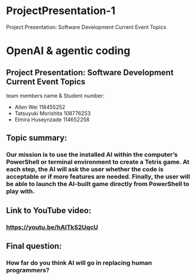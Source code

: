 # ProjectPresentation-1
Project Presentation: Software Development Current Event Topics

# OpenAI & agentic coding 
## Project Presentation: Software Development Current Event Topics

 team members name & Student number:

 - Allen Wei              118455252
 - Tatsuyuki Morishita    108776253
 - Elmira Huseynzade   	  114652258  

## Topic summary:

### Our mission is to use the installed AI within the computer’s PowerShell or terminal environment to create a Tetris game. At each step, the AI will ask the user whether the code is acceptable or if more features are needed. Finally, the user will be able to launch the AI-built game directly from PowerShell to play with. 

## Link to YouTube video: 

### https://youtu.be/hAITkS2UqcU

## Final question:
### How far do you think AI will go in replacing human programmers?

